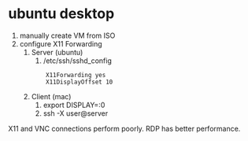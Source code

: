 # ubuntu desktop

1. manually create VM from ISO
2. configure X11 Forwarding
   1. Server (ubuntu)
      1. /etc/ssh/sshd_config 
        ```
            X11Forwarding yes
            X11DisplayOffset 10
         ```   
    2. Client (mac)
        1. export DISPLAY=:0
        2. ssh -X user@server

X11 and VNC connections perform poorly. RDP has better performance.